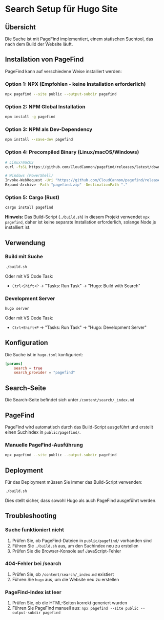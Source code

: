 # Search Setup für Hugo Site

## Übersicht

Die Suche ist mit PageFind implementiert, einem statischen Suchtool, das nach dem Build der Website läuft.

## Installation von PageFind

PageFind kann auf verschiedene Weise installiert werden:

### Option 1: NPX (Empfohlen - keine Installation erforderlich)
```bash
npx pagefind --site public --output-subdir pagefind
```

### Option 2: NPM Global Installation
```bash
npm install -g pagefind
```

### Option 3: NPM als Dev-Dependency
```bash
npm install --save-dev pagefind
```

### Option 4: Precompiled Binary (Linux/macOS/Windows)
```bash
# Linux/macOS
curl -fsSL https://github.com/CloudCannon/pagefind/releases/latest/download/pagefind-extended-$(uname -m)-unknown-linux-musl.tar.gz | tar -xz

# Windows (PowerShell)
Invoke-WebRequest -Uri "https://github.com/CloudCannon/pagefind/releases/latest/download/pagefind-extended-x86_64-pc-windows-msvc.zip" -OutFile "pagefind.zip"
Expand-Archive -Path "pagefind.zip" -DestinationPath "."
```

### Option 5: Cargo (Rust)
```bash
cargo install pagefind
```

**Hinweis:** Das Build-Script (`./build.sh`) in diesem Projekt verwendet `npx pagefind`, daher ist keine separate Installation erforderlich, solange Node.js installiert ist.

## Verwendung

### Build mit Suche
```bash
./build.sh
```

Oder mit VS Code Task:
- `Ctrl+Shift+P` → "Tasks: Run Task" → "Hugo: Build with Search"

### Development Server
```bash
hugo server
```

Oder mit VS Code Task:
- `Ctrl+Shift+P` → "Tasks: Run Task" → "Hugo: Development Server"

## Konfiguration

Die Suche ist in `hugo.toml` konfiguriert:

```toml
[params]
    search = true
    search_provider = "pagefind"
```

## Search-Seite

Die Search-Seite befindet sich unter `/content/search/_index.md`

## PageFind

PageFind wird automatisch durch das Build-Script ausgeführt und erstellt einen Suchindex in `public/pagefind/`.

### Manuelle PageFind-Ausführung

```bash
npx pagefind --site public --output-subdir pagefind
```

## Deployment

Für das Deployment müssen Sie immer das Build-Script verwenden:

```bash
./build.sh
```

Dies stellt sicher, dass sowohl Hugo als auch PageFind ausgeführt werden.

## Troubleshooting

### Suche funktioniert nicht
1. Prüfen Sie, ob PageFind-Dateien in `public/pagefind/` vorhanden sind
2. Führen Sie `./build.sh` aus, um den Suchindex neu zu erstellen
3. Prüfen Sie die Browser-Konsole auf JavaScript-Fehler

### 404-Fehler bei /search
1. Prüfen Sie, ob `/content/search/_index.md` existiert
2. Führen Sie `hugo` aus, um die Website neu zu erstellen

### PageFind-Index ist leer
1. Prüfen Sie, ob die HTML-Seiten korrekt generiert wurden
2. Führen Sie PageFind manuell aus: `npx pagefind --site public --output-subdir pagefind`
